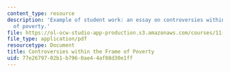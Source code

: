 ```yaml
---
content_type: resource
description: 'Example of student work: an essay on controversies within the frame
  of poverty.'
file: https://ol-ocw-studio-app-production.s3.amazonaws.com/courses/11-020-poverty-public-policy-and-controversy-fall-2003/77e2679702b1b7960ae44af88d30e1ff_contro_frame_poverty.pdf
file_type: application/pdf
resourcetype: Document
title: Controversies within the Frame of Poverty
uid: 77e26797-02b1-b796-0ae4-4af88d30e1ff
---
```

